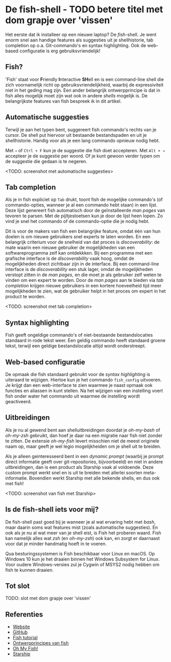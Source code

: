 # De fish-shell - TODO betere titel met dom grapje over 'vissen'

Het eerste dat ik installeer op een nieuwe laptop? 
De *fish*-shell. 
Je went enorm snel aan handige features als suggesties uit je shellhistorie, tab completion op o.a. Git-commando's en syntax highlighting. 
Ook de web-based configuratie is erg gebruiksvriendelijk!

## Fish?

'Fish' staat voor **F**riendly **I**nteractive **SH**ell en is een command-line shell die zich voornamelijk richt op gebruiksvriendelijkheid, waarbij de expressiviteit niet in het geding mag zijn.
Een ander belangrijk ontwerpprincipe is dat in fish alles mogelijk moet zijn wat ook in andere *shells* mogelijk is.
De belangrijkste features van fish bespreek ik in dit artikel.

## Automatische suggesties

Terwijl je aan het typen bent, suggereert fish commando's rechts van je cursor.
De shell put hiervoor uit bestaande bestandspaden en uit je shellhistorie.
Handig voor als je een lang commando opnieuw nodig hebt.

Met `→` of `Ctrl + F` kun je de suggestie die fish doet accepteren. 
Met `Alt + →` accepteer je de suggestie per woord. 
Of je kunt gewoon verder typen om de suggestie die gedaan is te negeren. 

<TODO: screenshot met automatische suggesties>

## Tab completion

Als je in fish expliciet op `Tab` drukt, toont fish de mogelijke commando's (of commando-opties, wanneer je al een commando hebt staan) in een lijst. 
Deze lijst genereert fish automatisch door de geïnstalleerde *man pages* van tevoren te parsen.
Met de pijltjestoetsen kun je door de lijst heen lopen.
Zo vind je snel het commando of de commando-optie die je nodig hebt.

Dit is voor de makers van fish een belangrijke feature, omdat één van hun doelen is om nieuwe gebruikers snel experts te laten worden. 
En een belangrijk criterium voor de snelheid van dat proces is *discoverability*: de mate waarin een nieuwe gebruiker de mogelijkheden van een softwareprogramma zelf kan ontdekkken.
Bij een programma met een grafische interface is de *discoverability* vaak hoog, omdat de mogelijkheden direct zichtbaar zijn in de interface.
Bij een command-line interface is de *discoverability* een stuk lager, omdat de mogelijkheden verstopt zitten in de *man pages*, en die moet je als gebruiker zelf weten te vinden om een expert te worden.
Door de *man pages* aan te bieden via *tab completion* krijgen nieuwe gebruikers in een kortere hoeveelheid tijd meer mogelijkheden te zien, wat de gebruiker helpt in het proces om expert in het product te worden.

<TODO: screenshot met tab completion>

## Syntax highlighting

Fish geeft ongeldige commando's of niet-bestaande bestandslocaties standaard in rode tekst weer. 
Een geldig commando heeft standaard groene tekst, terwijl een geldige bestandslocatie altijd wordt onderstreept. 

## Web-based configuratie

De opmaak die fish standaard gebruikt voor de *syntax highlighting* is uiteraard te wijzigen.
Hiertoe kun je het commando `fish_config` uitvoeren. 
Je krijgt dan een web-interface te zien waarmee je naast opmaak ook functies en aliassen in kunt stellen.
Na het wijzigen van een instelling voert fish onder water het commando uit waarmee de instelling wordt geactiveerd.

## Uitbreidingen

Als je nu al gewend bent aan shelluitbreidingen doordat je *oh-my-bash* of *oh-my-zsh* gebruikt, dan hoef je daar na een migratie naar fish niet zonder te zitten.
De extensie *oh-my-fish* levert misschien niet de meest originele naam op, maar geeft je wel legio mogelijkheiden om je shell uit te breiden.

Als je alleen geinteresseerd bent in een *dynamic prompt* (waarbij je prompt direct informatie geeft over git-repositories, bijvoorbeeld) en niet in andere uitbreidingen, dan is een product als Starship vaak al voldoende. 
Deze custom prompt werkt snel en is uit te breiden met allerlei soorten meta-informatie.
Bovendien werkt Starship met alle bekende shells, en dus ook met fish!

<TODO: screenshot van fish met Starship>

## Is de fish-shell iets voor mij?

De fish-shell past goed bij je wanneer je al wat ervaring hebt met *bash*, maar daarin soms wat features mist (zoals automatische suggesties). 
En ook als je nu al wat meer van je shell eist, is Fish het proberen waard. 
Fish kan namelijk alles wat *zsh* (en *oh-my-zsh*) ook kan, en zorgt er daarnaast voor dat je minder handmatig hoeft in te voeren.

Qua besturingssystemen is Fish beschikbaar voor Linux en macOS. 
Op Windows 10 kun je het draaien binnen het Windows Subsystem for Linux. 
Voor oudere Windows-versies zul je Cygwin of MSYS2 nodig hebben om fish te kunnen draaien.

## Tot slot

TODO: slot met dom grapje over 'vissen'

## Referenties

* [Website](https://fishshell.com/)
* [GitHub](https://github.com/fish-shell/fish-shell/)
* [Fish tutorial](https://fishshell.com/docs/current/tutorial.html)
* [Ontwerpprincipes van fish](https://fishshell.com/docs/current/design.html)
* [Oh My Fish!](https://github.com/oh-my-fish/oh-my-fish)
* [Starship](https://starship.rs/)
